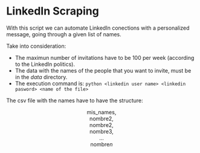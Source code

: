 # LinkedIn Scraping

With this script we can automate LinkedIn conections with a personalized message, going through a given list of names.

Take into consideration:
* The maximun number of invitations have to be 100 per week (according to the LinkedIn politics).
* The data with the names of the people that you want to invite, must be in the *data* directory.
* The execution command is:
`python <linkedin user name> <linkedin pasword> <name of the file>`

The csv file with the names have to have the structure:
<div align="center">

mis_names,  
nombre2,  
nombre2,  
nombre3,  
...  
nombre*n*  


</div>
